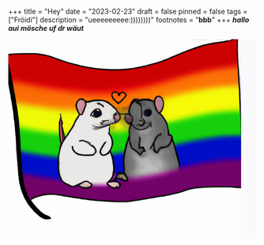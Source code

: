 +++
title = "Hey"
date = "2023-02-23"
draft = false
pinned = false
tags = ["Fröidi"]
description = "ueeeeeeeee:))))))))"
footnotes = "**bbb**"
+++
***hallo aui mösche uf dr wäut*** 

![](screenshot_20221129_152130.png "Schöni ziite")